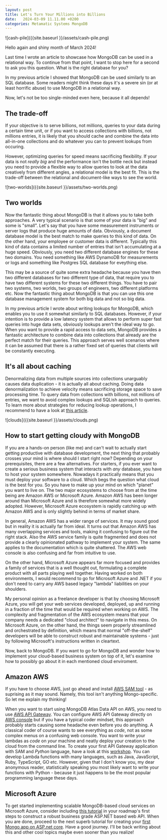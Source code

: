 ```yaml
---
layout: post
title: Let's Turn Your Millions into Billions
date:   2024-03-09 11.11.00 +0200
categories: Metamatic Systems MongoDB 
---
```

![cash-pile]({{site.baseurl }}/assets/cash-pile.png)

Hello again and shiny month of March 2024! 

Last time I wrote an article to showcase how MongoDB can be used in a relational way. To continue from that point,
I want to stop here for a second to ask you this question. What is the right database for you?

In my previous article I showed that MongoDB can be used similarly to an SQL
database. Some readers might think these days it's a severe sin (or at least horrific abuse) to use MongoDB in a relational
way. 

Now, let's not be too single-minded even here, because it all depends!

## The trade-off

If your objective is to serve billions, not millions, queries to your data during a certain time unit, or
if you want to access collections with billions, not millions entries, it is likely that you should cache and combine the data
into all-in-one collections and do whatever you can to prevent lookups from occuring.

However, optimizing queries for speed means sacrificing flexibility. If your data is not *really big* and the
performance isn't the bottle neck but instead you need to provide a flexible way to allow queries to look at the
data creatively from different angles, a relational model is the best fit. This is the trade-off between the
relational and document-like ways to see the world.

![two-worlds]({{site.baseurl }}/assets/two-worlds.png)

## Two worlds 
Now the fantastic thing about MongoDB is that it allows you to take both approaches. A very typical scenario is
that some of your data is "big" and some is "small". Let's say that you have some measurement instruments or server logs
that produce huge amounts of data. Obviously, a document database model is the best match to make queries to this kind of data.
On the other hand, your employee or customer data is different. Typically this kind of data contains a limited number of entries 
that isn't accumulating at a huge speed. Obviously, you need two different database engines for these two
domains. You need something like AWS DynamoDB for measurements or logs and something like Postgres SQL database for eveything
else. 

This may be a source of quite some extra headache because you have then two different databases for two different type of
data, that require you to have two different systems for these two different things. You have to pair two systems, two worlds, 
two groups of engineers, two different platforms etc. Now the fantastic thing about MongoDB is that you can use this one database 
management system for both big data and not so big data. 

In my previous article I wrote about writing lookups for MongoDB, which enables you to use it somewhat similarly to SQL
databases. However, if your intention is to provide a low latency system that allows to perform super fast queries
into huge data sets, obviously lookups aren't the ideal way to go. When you want to provide a rapid access to data sets,
MongoDB provides a fantastic architecture to combine data into collections that already are the perfect match for their queries.
This approach serves well scenarios where it can be assumed that there is a rather fixed set of queries that clients will be 
constantly executing. 

## It's all about caching
Denormalizing data from multiple sources into collections unarguably causes data duplication - it is actually all about caching. 
Doing data denormalization to achieve velocity means sacrificing storage space to save processing time.
To query data from collections with billions, not millions of entries, we want to avoid complex lookups and SQLish approach to queries.
To learn more about strategies for reducing lookup operations, I recommend to have a look at [this article](https://www.mongodb.com/docs/atlas/schema-suggestions/reduce-lookup-operations/).

![clouds]({{site.baseurl }}/assets/clouds.png)

## How to start getting cloudy with MongoDB
If you are a hands-on person (like me) and can't wait to actually start getting productive with database development, the next 
thing that probably crosses your mind is where should I start right now? Depending on your prerequisites, there are a few alternatives. 
For starters, if you ever want to create a serious business system that interacts with *any* database, you have to host your system somewhere.
Nowadays it practically means that you must deploy your software to a cloud. Which begs the question what cloud is the best for you. 
So you have to make up your mind on which "planet" you want to live on. The two major ecosystems to choose from at the time
being are Amazon AWS or Microsoft Azure. Amazon AWS has been longer around than Microsoft Azure and is therefore somewhat more widely adopted.
However, Microsoft Azure ecosystem is rapidly catching up with Amazon AWS and is only slightly behind in terms of market share. 

In general, Amazon AWS has a wider range of services. It may sound good but in reality it is actually far from ideal. It turns out that
Amazon AWS has many overlapping services and tools, making it confusing to figure out the right stack. Also the AWS
service family is quite fragmented and does not provide a clearly opinionated pathway to implement your system. 
The same applies to the documentation which is quite shattered. The AWS web console is also confusing and far from intuitive to use. 

On the other hand, Microsoft Azure appears far more focused and provides a family of services that is a well thought out, formulating a complete product with all parts playing well together. Having worked on both environments, I would recommend to go for Microsoft Azure and .NET if you don't need to carry any AWS based legacy "lambda" liabilities on your shoulders.

My personal opinion as a freelance developer is that by choosing Microsoft Azure, you will get your web services developed, deployed, up and running in a fraction of the time that would be required when working on AWS. The complexity and fragmentation of the AWS ecosystem means that your company needs a dedicated "cloud architect" to navigate in this mess. On Microsoft Azure, on the other hand, the things seem properly streamlined and orchestrated by definition, which means that normal "off-the-shelf" developers will be able to construct robust and maintainable systems - just by following Microsoft's instructions written in cleartext.

Now, back to MongoDB. If you want to go for MongoDB and wonder how to implement your cloud-based business system on top of it, let's examine how to possibly go about it in each mentioned cloud enviroment. 

## Amazon AWS
If you have to choose AWS, just go ahead and install [AWS SAM tool](https://docs.aws.amazon.com/serverless-application-model/latest/developerguide/install-sam-cli.html) - as suprising as it may sound. Namely, this tool isn't anything Mongo-specific. So let me explain my thinking!

When you want to start using MongoDB Atlas Data API on AWS, you need to use [AWS API Gateway](https://aws.amazon.com/api-gateway/).
You can configure AWS API Gateway directly on [AWS console](https://docs.aws.amazon.com/apigateway/latest/developerguide/getting-started.html)
but if you have a typical coder mindset, this approach probably starts causing some headache even before you do anything. 
A classical coder of course wants to see everything as *code*, not as some complex menus on a confusing web console. 
You want to write your lambdas as *code* on *your* machine and neatly deploy your creation to the cloud from the command line. 
To create your first API Gateway application with SAM and *Python* language, have a look at this [workshop](https://catalog.workshops.aws/serverless-app-with-sam/en-US). You can develop Lambda functions with many languages, such as Java, JavaScript, Ruby, TypeScript, GO etc. 
However, given that I don't know you, my dear anonymous reader, statistically speaking you most likely want to write your functions with
Python - because it just happens to be the most popular programming language these days.

## Microsoft Azure
To get started implementing scalable MongoDB-based cloud services on Microsoft Azure, consider including [this tutorial](https://learn.microsoft.com/en-us/aspnet/core/tutorials/first-web-api?view=aspnetcore-8.0&tabs=visual-studio-code) in your roadmap's first steps to construct a robust business grade ASP.NET based web API. When you are done, proceed to the next superb tutorial for creating your [first Mongo app on ASP.net core](https://learn.microsoft.com/en-us/aspnet/core/tutorials/first-mongo-app). Have a good journey. I'll be back writing about this and other cool topics maybe even sooner than you realize!


